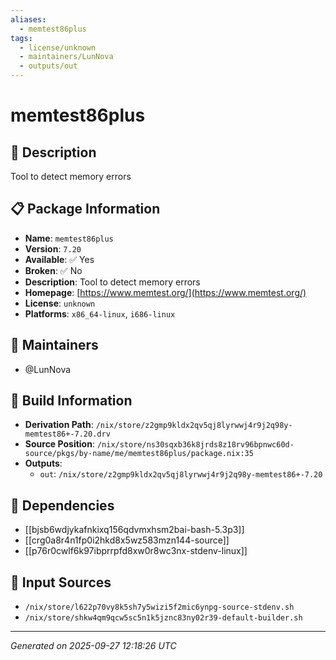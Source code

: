 ```yaml
---
aliases:
  - memtest86plus
tags:
  - license/unknown
  - maintainers/LunNova
  - outputs/out
---
```


# memtest86plus

## 📝 Description

Tool to detect memory errors

## 📋 Package Information

- **Name**: `memtest86plus`
- **Version**: `7.20`
- **Available**: ✅ Yes
- **Broken**: ✅ No
- **Description**: Tool to detect memory errors
- **Homepage**: [https://www.memtest.org/](https://www.memtest.org/)
- **License**: `unknown`
- **Platforms**: `x86_64-linux`, `i686-linux`
## 👥 Maintainers

- @LunNova


## 🔧 Build Information

- **Derivation Path**: `/nix/store/z2gmp9kldx2qv5qj8lyrwwj4r9j2q98y-memtest86+-7.20.drv`
- **Source Position**: `/nix/store/ns30sqxb36k8jrds8z18rv96bpnwc60d-source/pkgs/by-name/me/memtest86plus/package.nix:35`
- **Outputs**:
  - `out`:  `/nix/store/z2gmp9kldx2qv5qj8lyrwwj4r9j2q98y-memtest86+-7.20`

## 🔗 Dependencies

- [[bjsb6wdjykafnkixq156qdvmxhsm2bai-bash-5.3p3]]
- [[crg0a8r4n1fp0i2hkd8x5wz583mzn144-source]]
- [[p76r0cwlf6k97ibprrpfd8xw0r8wc3nx-stdenv-linux]]

## 📁 Input Sources

- `/nix/store/l622p70vy8k5sh7y5wizi5f2mic6ynpg-source-stdenv.sh`
- `/nix/store/shkw4qm9qcw5sc5n1k5jznc83ny02r39-default-builder.sh`

---
*Generated on 2025-09-27 12:18:26 UTC*
